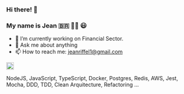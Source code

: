 ### Hi there! 👋

### My name is Jean 🇧🇷 🏳️‍🌈 😃  

- 🔭 I’m currently working on Financial Sector.
- 💬 Ask me about anything
- 📫 How to reach me: jeanriffel1@gmail.com


[<code><img height="20" src="https://img.shields.io/badge/Gmail-D14836?style=for-the-badge&logo=gmail&logoColor=white"></code>](www.google.com.br)

NodeJS, JavaScript, TypeScript, Docker, Postgres, Redis, AWS, Jest, Mocha, DDD, TDD, Clean Arquitecture, Refactoring ...

